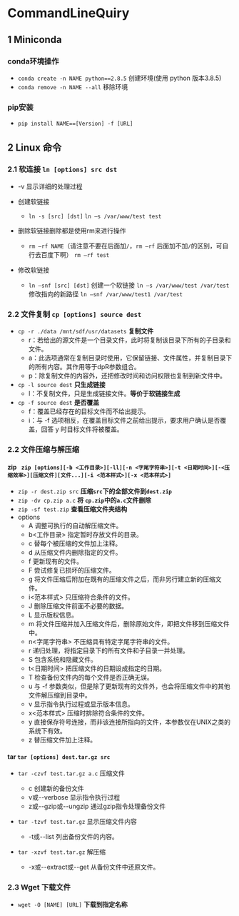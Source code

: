# CommandLineQuiry

## 1 Miniconda

### conda环境操作
- ` conda create -n NAME python==2.8.5 ` 创建环境(使用 python 版本3.8.5)
- ` conda remove -n NAME --all ` 移除环境

### pip安装

- ` pip install NAME==[Version] -f [URL] `

## 2 Linux 命令

### 2.1 软连接 ` ln [options] src dst `
- -v 显示详细的处理过程
- 创建软链接
  - ` ln -s [src] [dst] `
    ` ln –s /var/www/test test `

- 删除软链接删除都是使用rm来进行操作
  - ` rm –rf NAME `（请注意不要在后面加` / `，` rm –rf ` 后面加不加` / `的区别，可自行去百度下啊）
  ` rm –rf test `

- 修改软链接
  - ` ln –snf [src] [dst] `
  创建一个软链接
  ` ln –s /var/www/test /var/test `
  修改指向的新路径
  ` ln –snf /var/www/test1 /var/test `

### 2.2 文件复制 ` cp [options] source dest `
- ` cp -r ./data /mnt/sdf/usr/datasets ` **复制文件**
  - r：若给出的源文件是一个目录文件，此时将复制该目录下所有的子目录和文件。
  - a：此选项通常在复制目录时使用，它保留链接、文件属性，并复制目录下的所有内容。其作用等于dpR参数组合。
  - p：除复制文件的内容外，还把修改时间和访问权限也复制到新文件中。
- ` cp -l source dest ` **只生成链接**
  - l：不复制文件，只是生成链接文件。**等价于软链接生成**
- ` cp -f source dest ` **是否覆盖**
  - f：覆盖已经存在的目标文件而不给出提示。
  - i：与 -f 选项相反，在覆盖目标文件之前给出提示，要求用户确认是否覆盖，回答 y 时目标文件将被覆盖。

### 2.2 文件压缩与解压缩

#### zip ` zip [options][-b <工作目录>][-ll][-n <字尾字符串>][-t <日期时间>][-<压缩效率>][压缩文件][文件...][-i <范本样式>][-x <范本样式>]`
- ` zip -r dest.zip src ` **压缩` src `下的全部文件到` dest.zip `**
- ` zip -dv cp.zip a.c ` **将 ` cp.zip `中的` a.c `文件删除**
- ` zip -sf test.zip ` **查看压缩文件夹结构**
- options
  - A 调整可执行的自动解压缩文件。
  - b<工作目录> 指定暂时存放文件的目录。
  - c 替每个被压缩的文件加上注释。
  - d 从压缩文件内删除指定的文件。
  - f 更新现有的文件。
  - F 尝试修复已损坏的压缩文件。
  - g 将文件压缩后附加在既有的压缩文件之后，而非另行建立新的压缩文件。
  - i<范本样式> 只压缩符合条件的文件。
  - J 删除压缩文件前面不必要的数据。
  - L 显示版权信息。
  - m 将文件压缩并加入压缩文件后，删除原始文件，即把文件移到压缩文件中。
  - n<字尾字符串> 不压缩具有特定字尾字符串的文件。
  - r 递归处理，将指定目录下的所有文件和子目录一并处理。
  - S 包含系统和隐藏文件。
  - t<日期时间> 把压缩文件的日期设成指定的日期。
  - T 检查备份文件内的每个文件是否正确无误。
  - u 与 -f 参数类似，但是除了更新现有的文件外，也会将压缩文件中的其他文件解压缩到目录中。
  - v 显示指令执行过程或显示版本信息。
  - x<范本样式> 压缩时排除符合条件的文件。
  - y 直接保存符号连接，而非该连接所指向的文件，本参数仅在UNIX之类的系统下有效。
  - z 替压缩文件加上注释。

#### tar ` tar [options] dest.tar.gz src `
- ` tar -czvf test.tar.gz a.c ` 压缩文件
  - c 创建新的备份文件
  - v或--verbose 显示指令执行过程
  - z或--gzip或--ungzip 通过gzip指令处理备份文件

- ` tar -tzvf test.tar.gz ` 显示压缩文件内容
  - -t或--list 列出备份文件的内容。

- ` tar -xzvf test.tar.gz ` 解压缩
  - -x或--extract或--get 从备份文件中还原文件。

### 2.3 Wget 下载文件

- ` wget -O [NAME] [URL] ` **下载到指定名称**